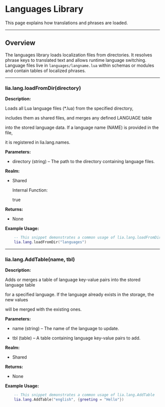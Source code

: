 # Languages Library


This page explains how translations and phrases are loaded.


---


## Overview


The languages library loads localization files from directories. It resolves phrase keys to translated text and allows runtime language switching. Language files live in `languages/langname.lua` within schemas or modules and contain tables of localized phrases.

---


### lia.lang.loadFromDir(directory)

**Description:**


Loads all Lua language files (*.lua) from the specified directory,

includes them as shared files, and merges any defined LANGUAGE table

into the stored language data. If a language name (NAME) is provided in the file,

it is registered in lia.lang.names.


**Parameters:**


* directory (string) – The path to the directory containing language files.


**Realm:**


* Shared


    Internal Function:

    true


**Returns:**


* None


**Example Usage:**


```lua
    -- This snippet demonstrates a common usage of lia.lang.loadFromDir
    lia.lang.loadFromDir("languages")
```


---


### lia.lang.AddTable(name, tbl)

**Description:**


Adds or merges a table of language key-value pairs into the stored language table

for a specified language. If the language already exists in the storage, the new values

will be merged with the existing ones.


**Parameters:**


* name (string) – The name of the language to update.


* tbl (table) – A table containing language key-value pairs to add.


**Realm:**


* Shared


**Returns:**


* None


**Example Usage:**


```lua
    -- This snippet demonstrates a common usage of lia.lang.AddTable
    lia.lang.AddTable("english", {greeting = "Hello"})
```


